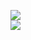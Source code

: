 [![](https://img.shields.io/badge/Made%20With-Github%20Spray-lightgrey.svg?style=for-the-badge&logo=github)](https://github.com/Annihil/github-spray#4463)  
[![](https://i.imgur.com/2DrTn0Z.gif)](https://github.com/Annihil/github-spray)